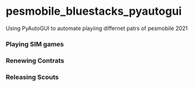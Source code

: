 # pesmobile_bluestacks_pyautogui
 Using PyAutoGUI to automate playiing differnet patrs of pesmobile 2021

### Playing SIM games

### Renewing Contrats

### Releasing Scouts